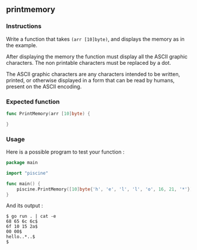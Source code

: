 ## printmemory

### Instructions

Write a function that takes `(arr [10]byte)`, and displays the memory as in the example.

After displaying the memory the function must display all the ASCII graphic characters. The non printable characters must be replaced by a dot.

The ASCII graphic characters are any characters intended to be written, printed, or otherwise displayed in a form that can be read by humans, present on the ASCII encoding.

### Expected function

```go
func PrintMemory(arr [10]byte) {

}
```

### Usage

Here is a possible program to test your function :

```go
package main

import "piscine"

func main() {
	piscine.PrintMemory([10]byte{'h', 'e', 'l', 'l', 'o', 16, 21, '*'})
}
```

And its output :

```console
$ go run . | cat -e
68 65 6c 6c$
6f 10 15 2a$
00 00$
hello..*..$
$
```